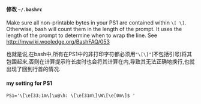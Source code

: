 #### 修改 `~/.bashrc`

Make sure all non-printable bytes in your PS1 are contained within `\[ \]`. Otherwise, bash will count them in the length of the prompt. It uses the length of the prompt to determine when to wrap the line.
See http://mywiki.wooledge.org/BashFAQ/053

也就是说,在bash中,所有在PS1中的非打印字符都必须用`"\[\]"`(不包括引号)将其包围起来,否则在计算提示符长度时也会将其计算在内,导致其无法正确地换行,也就出现了回到行首的情况.

#### my setting for PS1
`PS1='\[\e[33;1m\]\u@\h: \[\e[31m\]\W\[\e[0m\]$ '`
